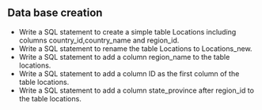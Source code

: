 ## Data base creation ###
- Write a SQL statement to create a simple table Locations including columns country_id,country_name and region_id. 
- Write a SQL statement to rename the table Locations to Locations_new. 
- Write a SQL statement to add a column region_name to the table locations. 
- Write a SQL statement to add a column ID as the first column of the table locations.  
- Write a SQL statement to add a column state_province after region_id to the table locations. 
